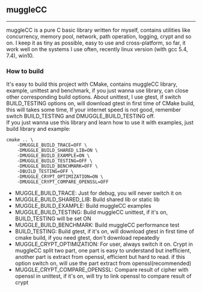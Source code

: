 ## muggleCC
****
muggleCC is a pure C basic library written for myself, contains utilities like concurrency, memory pool, network, path operation, logging, crypt and so on. I keep it as tiny as possible, easy to use and cross-platform, so far, it work well on the systems I use often, recently linux version (with gcc 5.4, 7.4), win10.  

### How to build
It's easy to build this project with CMake, contains muggleCC library, example, unittest and benchmark, if you just wanna use library, can close other corresponding build options. 
About unittest, I use gtest, if switch BUILD_TESTING options on, will download gtest in first time of CMake build, this will takes some time, If your internet speed is not good, remember switch BUILD_TESTING and DMUGGLE_BUILD_TESTING off.  
If you just wanna use this library and learn how to use it with examples, just build library and example:  
```
cmake .. \
    -DMUGGLE_BUILD_TRACE=OFF \
    -DMUGGLE_BUILD_SHARED_LIB=ON \
    -DMUGGLE_BUILD_EXAMPLE=ON \
    -DMUGGLE_BUILD_TESTING=OFF \
    -DMUGGLE_BUILD_BENCHMARK=OFF \
    -DBUILD_TESTING=OFF \
    -DMUGGLE_CRYPT_OPTIMIZATION=ON \
    -DMUGGLE_CRYPT_COMPARE_OPENSSL=OFF
```
* MUGGLE_BUILD_TRACE: Just for debug, you will never switch it on   
* MUGGLE_BUILD_SHARED_LIB: Build shared lib or static lib   
* MUGGLE_BUILD_EXAMPLE: Build muggleCC examples   
* MUGGLE_BUILD_TESTING: Build muggleCC unittest, if it's on, BUILD_TESTING will be set ON   
* MUGGLE_BUILD_BENCHMARK: Build muggleCC performance test   
* BUILD_TESTING: Build gtest, if it's on, will download gtest in first time of cmake build, if you need gtest, don't download repeatedly   
* MUGGLE_CRYPT_OPTIMIZATION: For user, always switch it on. Crypt in muggleCC split two part, one part is easy to understand but inefficient, another part is extract from openssl, efficient but hard to read. if this option switch on, will use the part extract from openssl(recommended)
* MUGGLE_CRYPT_COMPARE_OPENSSL: Compare result of cipher with openssl in unittest, if it's on, will try to link openssl to compare result of crypt
